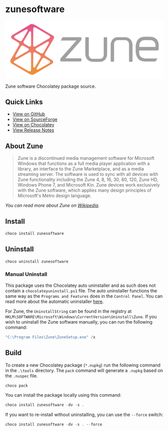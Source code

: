 # zunesoftware

<p align="center">
    <img src="./icon/zune_logo.svg">
</div>

Zune software Chocolatey package source.

## Quick Links

- [View on GitHub](https://github.com/treymorris/zunesoftware)
- [View on SourceForge](https://sourceforge.net/projects/zunesoftware)
- [View on Chocolatey](https://chocolatey.org/packages/zunesoftware/4.8.2345.0)
- [View Release Notes](https://blogs.windows.com/windowsexperience/2011/08/23/now-available-zune-4-8)

## About Zune

> Zune is a discontinued media management software for Microsoft Windows that functions as a full media player application with a library, an interface to the Zune Marketplace, and as a media streaming server. The software is used to sync with all devices with Zune functionality including the Zune 4, 8, 16, 30, 80, 120, Zune HD, Windows Phone 7, and Microsoft Kin. Zune devices work exclusively with the Zune software, which applies many design principles of Microsoft's Metro design language.

_You can read more about Zune on [Wikipedia](https://en.wikipedia.org/wiki/Zune_software)._

## Install

```powershell
choco install zunesoftware
```

## Uninstall

```powershell
choco uninstall zunesoftware
```

### Manual Uninstall

This package uses the Chocolatey auto uninstaller and as such does not contain a `chocolateyuninstall.ps1` file. The auto uninstaller functions the same way as the `Programs and Features` does in the `Control Panel`. You can read more about the automatic uninstaller [here](https://docs.chocolatey.org/en-us/choco/commands/uninstall).

For Zune, the `UninstallString` can be found in the registry at `HKLM\SOFTWARE\Microsoft\Windows\CurrentVersion\Uninstall\Zune`. If you wish to uninstall the Zune software manually, you can run the following command:

```powershell
"C:\Program Files\Zune\ZuneSetup.exe" /x
```

## Build

To create a new Chocolatey package (`*.nupkg`) run the following command in the `.\tools` directory. The `pack` command will generate a `.nupkg` based on the `.nuspec` file.

```powershell
choco pack
```

You can install the package locally using this command:

```powershell
choco install zunesoftware -dv -s .
```

If you want to re-install without uninstalling, you can use the `--force` switch:

```powershell
choco install zunesoftware -dv -s . --force
```
